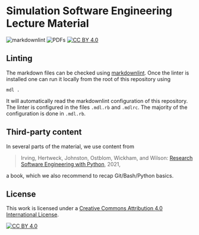 # Simulation Software Engineering Lecture Material

![markdownlint](https://github.com/Simulation-Software-Engineering/lecture-materials/actions/workflows/markdownlint.yml/badge.svg)
![PDFs](https://github.com/Simulation-Software-Engineering/lecture-materials/actions/workflows/macreate-slide-pdf.yml/badge.svg)
[![CC BY 4.0][cc-by-shield]][cc-by]

## Linting

The markdown files can be checked using [markdownlint](https://github.com/markdownlint/markdownlint/). Once the linter is installed one can run it locally from the root of this repository using

```
mdl .
```

It will automatically read the markdownlint configuration of this repository. The linter is configured in the files `.mdl.rb` and `.mdlrc`. The majority of the configuration is done in `.mdl.rb`.

## Third-party content

In several parts of the material, we use content from

> Irving, Hertweck, Johnston, Ostblom, Wickham, and Wilson: [Research Software Engineering with Python](https://merely-useful.tech/py-rse), 2021,

a book, which we also recommend to recap Git/Bash/Python basics.

## License

This work is licensed under a
[Creative Commons Attribution 4.0 International License][cc-by].

[![CC BY 4.0][cc-by-image]][cc-by]

[cc-by]: http://creativecommons.org/licenses/by/4.0/
[cc-by-image]: https://i.creativecommons.org/l/by/4.0/88x31.png
[cc-by-shield]: https://img.shields.io/badge/License-CC%20BY%204.0-blue.svg